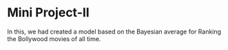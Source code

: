 # Mini Project-II  
In this, we had created a model based on the Bayesian average for Ranking the Bollywood movies of all time.
